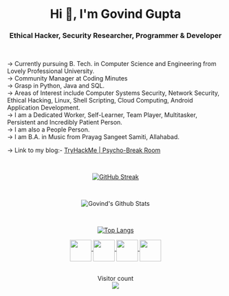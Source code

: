 
<!--
**govind030303/govind030303** is a ✨ _special_ ✨ repository because its `README.md` (this file) appears on your GitHub profile.

Here are some ideas to get you started:
-->

<h1 align="center">Hi 👋, I'm Govind Gupta</h1>
<h3 align="center">Ethical Hacker, Security Researcher, Programmer & Developer</h3>

<br>

-> Currently pursuing B. Tech. in Computer Science and Engineering from Lovely Professional University. <br>
-> Community Manager at Coding Minutes<br>
-> Grasp in Python, Java and SQL. <br>
-> Areas of Interest include Computer Systems Security, Network Security, Ethical Hacking, Linux, Shell Scripting, Cloud Computing, Android Application Development.  <br>
-> I am a Dedicated Worker, Self-Learner, Team Player, Multitasker, Persistent and Incredibly Patient Person. <br>
-> I am also a People Person. <br>
-> I am B.A. in Music from Prayag Sangeet Samiti, Allahabad. <br>

-> Link to my blog:- <a href="https://blog.noobarmy.org/tryhackme-psycho-break-write-up/"> TryHackMe | Psycho-Break Room </a>

<br>


<div align="center">

[![GitHub Streak](https://github-readme-streak-stats.herokuapp.com?user=govind030303&theme=synthwave&date_format=M%20j%5B%2C%20Y%5D&ring=DD2727&fire=DB8C2F&stroke=DBDD13&dates=2BA6DD&sideLabels=FF2CE8&currStreakLabel=DD17DB&sideNums=DCDD22&border=46FFC9FB&currStreakNum=22DD7B)](https://git.io/streak-stats)

<br>

![Govind's Github Stats](https://github-readme-stats.vercel.app/api?username=govind030303&show_icons=true&theme=synthwave)

<br>

[![Top Langs](https://github-readme-stats.vercel.app/api/top-langs/?username=govind030303&show_icons=true&theme=synthwave)](https://github.com/anuraghazra/github-readme-stats)

</div>

<div align="center">
<a href="https://twitter.com/govind030303" target="_blank" rel="noopener noreferrer">
  <img align="middle" width="50px" src="https://logo-logos.com/wp-content/uploads/2016/11/Twitter_logo_white-blue.png" >
</a>

<a href="https://discordapp.com/users/754926015838552174" target="_blank" rel="noopener noreferrer">
  <img align="middle" width="50px" src="https://th.bing.com/th/id/OIP.b_odCUAXTW3u0sdpV6craQHaHM?pid=ImgDet&w=1059&h=1029&rs=1">
</a>

<a href="https://www.linkedin.com/in/govind03/" target="_blank" rel="noopener noreferrer">
  <img align="middle" width="50px" src="https://upload.wikimedia.org/wikipedia/commons/thumb/c/c9/Linkedin.svg/1200px-Linkedin.svg.png">
</a>

<a href="https://tryhackme.com/p/PH03N1X03" target="_blank" rel="noopener noreferrer">
  <img align="middle" width="50px" src="https://assets.tryhackme.com/img/favicon.png">
</a>
<br>
</div>

<br>

<p align="center"> 
  Visitor count<br>
  <img src="https://profile-counter.glitch.me/govind030303/count.svg" />
</p>
